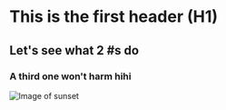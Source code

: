 #  This is the first header (H1)
## Let's see what 2 #s do 
### A third one won't harm hihi

![Image of sunset](https://cdn.stocksnap.io/img-thumbs/280h/DW4G9APXWW.jpg)
